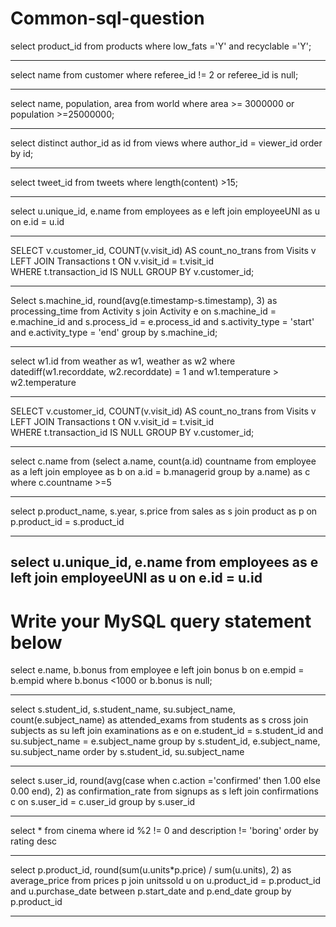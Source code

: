 # Common-sql-question

select product_id from products
where low_fats ='Y' and recyclable ='Y';

-----------------------------------------------------------------------

select name from customer 
where referee_id != 2 or referee_id is null;

------------------------------------------------------------------------

select name, population, area from world
where area >= 3000000 or population >=25000000;

------------------------------------------------------------------------

select distinct author_id as id from views
where author_id = viewer_id
order by id;

-------------------------------------------------------------------------

select tweet_id from tweets
where length(content) >15;

-------------------------------------------------------------------------

select u.unique_id, e.name from employees as e
left join employeeUNI as u on e.id = u.id

-------------------------------------------------------------------------

SELECT v.customer_id, COUNT(v.visit_id) AS count_no_trans 
from Visits v 
LEFT JOIN Transactions t 
ON v.visit_id = t.visit_id  
WHERE t.transaction_id IS NULL 
GROUP BY v.customer_id; 

-------------------------------------------------------------------------

Select s.machine_id, 
        round(avg(e.timestamp-s.timestamp), 3) as processing_time
from Activity s 
join Activity e
on s.machine_id = e.machine_id 
and s.process_id = e.process_id
and s.activity_type = 'start' 
and e.activity_type = 'end'
group by s.machine_id;

-------------------------------------------------------------------------

select w1.id from weather as w1, weather as w2
where datediff(w1.recorddate, w2.recorddate) = 1 and w1.temperature > w2.temperature

-----------------------------------------------------------------------------------

SELECT v.customer_id, COUNT(v.visit_id) AS count_no_trans 
from Visits v 
LEFT JOIN Transactions t 
ON v.visit_id = t.visit_id  
WHERE t.transaction_id IS NULL 
GROUP BY v.customer_id; 

-----------------------------------------------------------------------------------

select c.name from (select a.name, count(a.id) countname from employee as a left join employee as b on a.id = b.managerid group by a.name) as c where c.countname >=5

----------------------------------------------------------------------------------------------------------------------------------------------

select p.product_name, s.year, s.price from sales as s
join product as p on p.product_id = s.product_id

--------------------------------------------------------------------------------------

select u.unique_id, e.name from employees as e
left join employeeUNI as u on e.id = u.id 
----------------------------------------------------------------------------------------

# Write your MySQL query statement below
select e.name, b.bonus from employee e
left join bonus b on e.empid = b.empid
where b.bonus <1000 or b.bonus is null;

----------------------------------------------------------------------------------------

select s.student_id, s.student_name, su.subject_name, count(e.subject_name) as attended_exams from students as s 
cross join subjects as su
left join examinations as e on e.student_id = s.student_id and  su.subject_name = e.subject_name
group by s.student_id, e.subject_name, su.subject_name
order by s.student_id, su.subject_name

----------------------------------------------------------------------------------------------

select s.user_id, round(avg(case when c.action ='confirmed' then 1.00 else 0.00 end), 2) as confirmation_rate
from signups as s
left join confirmations c on s.user_id = c.user_id 
group by s.user_id

----------------------------------------------------------------------------------------------

select * from cinema 
where id %2 != 0 and description != 'boring'
order by rating desc

----------------------------------------------------------------------------------------------------

select p.product_id, round(sum(u.units*p.price) / sum(u.units), 2) as average_price from prices p
join unitssold u on u.product_id = p.product_id and u.purchase_date between p.start_date and p.end_date
group by p.product_id

-----------------------------------------------------------------------------------------------------------
